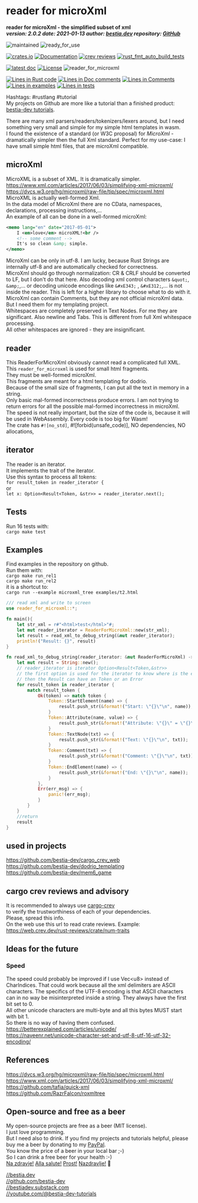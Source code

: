 <!-- markdownlint-disable MD041 -->
[//]: # (auto_md_to_doc_comments segment start A)

# reader for microXml

[//]: # (auto_cargo_toml_to_md start)

**reader for microXml - the simplified subset of xml**  
***version: 2.0.2  date: 2021-01-13 author: [bestia.dev](https://bestia.dev) repository: [GitHub](https://github.com/bestia-dev/reader_for_microxml)***  

[//]: # (auto_cargo_toml_to_md end)

 ![maintained](https://img.shields.io/badge/maintained-green)
 ![ready_for_use](https://img.shields.io/badge/ready_for_use-green)

 [![crates.io](https://img.shields.io/crates/v/reader_for_microxml.svg)](https://crates.io/crates/reader_for_microxml)
 [![Documentation](https://docs.rs/reader_for_microxml/badge.svg)](https://docs.rs/reader_for_microxml/)
 [![crev reviews](https://web.crev.dev/rust-reviews/badge/crev_count/reader_for_microxml.svg)](https://web.crev.dev/rust-reviews/crate/reader_for_microxml/)
 [![rust_fmt_auto_build_tests](https://github.com/bestia-dev/reader_for_microxml/workflows/rust/badge.svg)](https://github.com/bestia-dev/reader_for_microxml/)
 
 [![latest doc](https://img.shields.io/badge/latest_docs-GitHub-orange.svg)](https://bestia-dev.github.io/reader_for_microxml/reader_for_microxml/index.html)
 [![License](https://img.shields.io/badge/license-MIT-blue.svg)](https://github.com/bestia-dev/reader_for_microxml/blob/main/LICENSE)
 ![reader_for_microxml](https://bestia.dev/webpage_hit_counter/get_svg_image/717329939.svg)

[//]: # (auto_lines_of_code start)
[![Lines in Rust code](https://img.shields.io/badge/Lines_in_Rust-278-green.svg)](https://github.com/bestia-dev/reader_for_microxml/)
[![Lines in Doc comments](https://img.shields.io/badge/Lines_in_Doc_comments-208-blue.svg)](https://github.com/bestia-dev/reader_for_microxml/)
[![Lines in Comments](https://img.shields.io/badge/Lines_in_comments-64-purple.svg)](https://github.com/bestia-dev/reader_for_microxml/)
[![Lines in examples](https://img.shields.io/badge/Lines_in_examples-222-yellow.svg)](https://github.com/bestia-dev/reader_for_microxml/)
[![Lines in tests](https://img.shields.io/badge/Lines_in_tests-287-orange.svg)](https://github.com/bestia-dev/reader_for_microxml/)

[//]: # (auto_lines_of_code end)

Hashtags: #rustlang #tutorial  
My projects on Github are more like a tutorial than a finished product: [bestia-dev tutorials](https://github.com/bestia-dev/tutorials_rust_wasm).

There are many xml parsers/readers/tokenizers/lexers around, but I need something very small and simple for my simple html templates in wasm.\
I found the existence of a standard (or W3C proposal) for *MicroXml* - dramatically simpler then the full Xml standard. Perfect for my use-case: I have small simple html files, that are microXml compatible.  

## microXml

MicroXML is a subset of XML. It is dramatically simpler.\
<https://www.xml.com/articles/2017/06/03/simplifying-xml-microxml/>\
<https://dvcs.w3.org/hg/microxml/raw-file/tip/spec/microxml.html>\
MicroXML is actually well-formed Xml.\
In the data model of MicroXml there are no CData, namespaces, declarations, processing instructions,...\
An example of all can be done in a well-formed microXml:  

```xml
<memo lang="en" date="2017-05-01">
    I <em>love</em> microXML!<br />
    <!-- some comment -->
    It's so clean &amp; simple.
</memo>
```

MicroXml can be only in utf-8. I am lucky, because Rust Strings are internally utf-8 and are automatically checked for correctness.\
MicroXml should go through normalization: CR & CRLF should be converted to LF, but I don't do that here. Also decoding xml control characters `&quot;`, `&amp;`,... or decoding unicode encodings like `&#xE343;` , `&#xE312;`,... is not inside the reader. This is left for a higher library to choose what to do with it.\
MicroXml can contain Comments, but they are not official microXml data. But I need them for my templating project.\
Whitespaces are completely preserved in Text Nodes. For me they are significant. Also newline and Tabs. This is different from full Xml whitespace processing.\
All other whitespaces are ignored - they are insignificant.  

## reader

This ReaderForMicroXml obviously cannot read a complicated full XML.\
This `reader_for_microxml` is used for small html fragments.\
They must be well-formed microXml.\
This fragments are meant for a html templating for dodrio.\
Because of the small size of fragments, I can put all the text in memory in a string.\
Only basic mal-formed incorrectness produce errors. I am not trying to return errors for all the possible mal-formed incorrectness in microXml.\
The speed is not really important, but the size of the code is, because it will be used in WebAssembly. Every code is too big for Wasm!\
The crate has `#![no_std]`, #![forbid(unsafe_code)], NO dependencies, NO allocations,  

## iterator

The reader is an iterator.\
It implements the trait of the iterator.\
Use this syntax to process all tokens:\
`for result_token in reader_iterator {`\
or\
`let x: Option<Result<Token, &str>> = reader_iterator.next();`  

## Tests

Run 16 tests with:\
`cargo make test`

## Examples

Find examples in the repository on github.\
Run them with:  
`cargo make run_rel1`\
`cargo make run_rel2`\
it is a shortcut to:\
`cargo run --example microxml_tree examples/t2.html`

```rust
/// read xml and write to screen
use reader_for_microxml::*;

fn main(){
    let str_xml = r#"<html>test</html>"#;
    let mut reader_iterator = ReaderForMicroXml::new(str_xml);
    let result = read_xml_to_debug_string(&mut reader_iterator);
    println!("Result: {}", result)
}

fn read_xml_to_debug_string(reader_iterator: &mut ReaderForMicroXml) -> String {
    let mut result = String::new();
    // reader_iterator is iterator Option<Result<Token,&str>>
    // the first option is used for the iterator to know where is the end
    // then the Result can have an Token or an Error
    for result_token in reader_iterator {
        match result_token {
            Ok(token) => match token {
                Token::StartElement(name) => {
                    result.push_str(&format!("Start: \"{}\"\n", name));
                }
                Token::Attribute(name, value) => {
                    result.push_str(&format!("Attribute: \"{}\" = \"{}\"\n", name, value));
                }
                Token::TextNode(txt) => {
                    result.push_str(&format!("Text: \"{}\"\n", txt));
                }
                Token::Comment(txt) => {
                    result.push_str(&format!("Comment: \"{}\"\n", txt));
                }
                Token::EndElement(name) => {
                    result.push_str(&format!("End: \"{}\"\n", name));
                }
            },
            Err(err_msg) => {
                panic!(err_msg);
            }
        }
    }
    //return
    result
}
```

## used in projects

<https://github.com/bestia-dev/cargo_crev_web>  
<https://github.com/bestia-dev/dodrio_templating>  
<https://github.com/bestia-dev/mem6_game>  

## cargo crev reviews and advisory

It is recommended to always use [cargo-crev](https://github.com/crev-dev/cargo-crev)\
to verify the trustworthiness of each of your dependencies.\
Please, spread this info.\
On the web use this url to read crate reviews. Example:\
<https://web.crev.dev/rust-reviews/crate/num-traits>  

## Ideas for the future

### Speed

The speed could probably be improved if I use Vec\<u8\> instead of CharIndices. That could work because all the xml delimiters are ASCII characters. The specifics of the UTF-8 encoding is that ASCII characters can in no way be misinterpreted inside a string. They always have the first bit set to 0.\
All other unicode characters are multi-byte and all this bytes MUST start with bit 1.\
So there is no way of having them confused.\
<https://betterexplained.com/articles/unicode/>\
<https://naveenr.net/unicode-character-set-and-utf-8-utf-16-utf-32-encoding/>  

## References

<https://dvcs.w3.org/hg/microxml/raw-file/tip/spec/microxml.html>\
<https://www.xml.com/articles/2017/06/03/simplifying-xml-microxml/>\
<https://github.com/tafia/quick-xml>\
<https://github.com/RazrFalcon/roxmltree>  

## Open-source and free as a beer

My open-source projects are free as a beer (MIT license).  
I just love programming.  
But I need also to drink. If you find my projects and tutorials helpful, please buy me a beer by donating to my [PayPal](https://paypal.me/LucianoBestia).  
You know the price of a beer in your local bar ;-)  
So I can drink a free beer for your health :-)  
[Na zdravje!](https://translate.google.com/?hl=en&sl=sl&tl=en&text=Na%20zdravje&op=translate) [Alla salute!](https://dictionary.cambridge.org/dictionary/italian-english/alla-salute) [Prost!](https://dictionary.cambridge.org/dictionary/german-english/prost) [Nazdravlje!](https://matadornetwork.com/nights/how-to-say-cheers-in-50-languages/) 🍻

[//bestia.dev](https://bestia.dev)  
[//github.com/bestia-dev](https://github.com/bestia-dev)  
[//bestiadev.substack.com](https://bestiadev.substack.com)  
[//youtube.com/@bestia-dev-tutorials](https://youtube.com/@bestia-dev-tutorials)  

[//]: # (auto_md_to_doc_comments segment end A)

